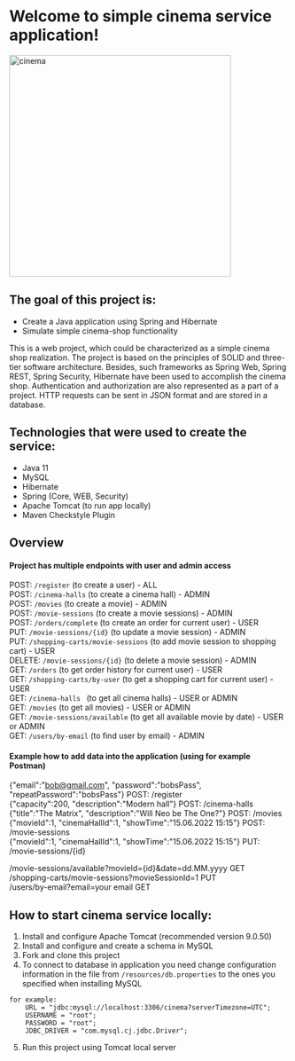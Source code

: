 # Welcome to simple cinema service application!

<img src="https://images.all-free-download.com/images/graphiclarge/cinema_cashier_desk_decor_colored_human_icon_6828613.jpg" width="400" alt="cinema">

## The goal of this project is:
* Create a Java application using Spring and Hibernate
* Simulate simple cinema-shop functionality

This is a web project, which could be characterized as a simple cinema shop realization. 
The project is based on the principles of SOLID and three-tier software architecture. 
Besides, such frameworks as Spring Web, Spring REST, Spring Security, Hibernate have been used to accomplish the cinema shop. 
Authentication and authorization are also represented as a part of a project. 
HTTP requests can be sent in JSON format and are stored in a database.

## Technologies that were used to create the service:
* Java 11
* MySQL
* Hibernate
* Spring (Core, WEB, Security)
* Apache Tomcat (to run app locally)
* Maven Checkstyle Plugin

## Overview
#### Project has multiple endpoints with user and admin access
POST: `/register` (to create a user) - ALL <br/>
POST: `/cinema-halls` (to create a cinema hall) - ADMIN <br/>
POST: `/movies` (to create a movie) - ADMIN <br/>
POST: `/movie-sessions` (to create a movie sessions) - ADMIN <br/>
POST: `/orders/complete` (to create an order for current user) - USER <br/>
PUT: `/movie-sessions/{id}` (to update a movie session) - ADMIN <br/>
PUT: `/shopping-carts/movie-sessions` (to add movie session to shopping cart) - USER <br/>
DELETE: `/movie-sessions/{id}` (to delete a movie session) - ADMIN <br/>
GET: `/orders` (to get order history for current user) - USER <br/>
GET: `/shopping-carts/by-user` (to get a shopping cart for current user) - USER <br/>
GET: `/cinema-halls ` (to get all cinema halls) - USER or ADMIN <br/>
GET: `/movies` (to get all movies) - USER or ADMIN <br/>
GET: `/movie-sessions/available` (to get all available movie by date) - USER or ADMIN <br/>
GET: `/users/by-email` (to find user by email) - ADMIN <br/>
#### Example how to add data into the application (using for example Postman)
{"email":"bob@gmail.com", "password":"bobsPass", "repeatPassword":"bobsPass"}  POST: /register <br/>
{"capacity":200, "description":"Modern hall"}  POST: /cinema-halls <br/>
{"title":"The Matrix", "description":"Will Neo be The One?"}  POST: /movies <br/>
{"movieId":1, "cinemaHallId":1, "showTime":"15.06.2022 15:15"}  POST: /movie-sessions <br/>
{"movieId":1, "cinemaHallId":1, "showTime":"15.06.2022 15:15"}  PUT: /movie-sessions/{id} <br/>

/movie-sessions/available?movieId={id}&date=dd.MM.yyyy  GET <br/>
/shopping-carts/movie-sessions?movieSessionId=1  PUT <br/>
/users/by-email?email=your email  GET <br/>

## How to start cinema service locally:
1. Install and configure Apache Tomcat (recommended version 9.0.50)
2. Install and configure and create a schema in MySQL
3. Fork and clone this project
4. To connect to database in application you need change configuration information
   in the file from `/resources/db.properties` to the ones you specified when installing MySQL
~~~
for example: 
    URL = "jdbc:mysql://localhost:3306/cinema?serverTimezone=UTC";
    USERNAME = "root";
    PASSWORD = "root";
    JDBC_DRIVER = "com.mysql.cj.jdbc.Driver";
~~~
5. Run this project using Tomcat local server

